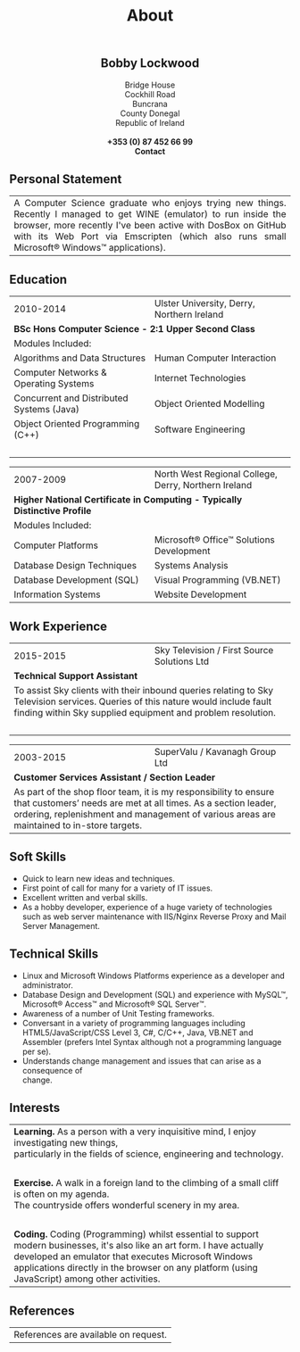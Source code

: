 ﻿---
layout: page
title: About
permalink: /about/
---

<!-- Editors Note:: This CV uses a lot of tables where there should be any, the engine conversion from Markdown to HTML is not very good and the CSS for this theme is worse (but great for Blogs)!!! -->
<div class="home">
    <div style="text-align: center;">
        <h2>Bobby Lockwood</h2>
        Bridge House
    </div>
    <div style="text-align: center;">Cockhill Road</div>
    <div style="text-align: center;">Buncrana</div>
    <div style="text-align: center;">County Donegal</div>
    <div style="text-align: center;">Republic of Ireland</div>
    <div style="text-align: center;">&nbsp;</div>
    <div style="text-align: center;"><strong>+353 (0) 87 452 66 99</strong></div>
    <div style="text-align: center;"><strong>Contact</strong></div>
    <h2>Personal Statement</h2>
    <table style="width: 100%;">
        <tbody>
            <tr>
                <td style="text-align: justify;">A Computer Science graduate who enjoys trying new things. Recently I managed to get WINE (emulator) to run inside the browser, more recently I've been active with DosBox on GitHub with its Web Port via Emscripten (which also runs small Microsoft&reg; Windows&trade; applications).</td>
            </tr>
        </tbody>
    </table>
    <h2>Education</h2>
    <table style="width: 100%;">
        <tbody>
            <tr>
                <td style="width: 50%;">2010-2014</td>
                <td>Ulster University, Derry, Northern Ireland</td>
            </tr>
            <tr>
                <td colspan="2"><strong>BSc Hons Computer Science - 2:1 Upper Second Class</strong></td>
            </tr>
            <tr>
                <td colspan="2">Modules Included:</td>
            </tr>
            <tr>
                <td>Algorithms and Data Structures</td>
                <td>Human Computer Interaction</td>
            </tr>
            <tr>
                <td>Computer Networks &amp; Operating Systems</td>
                <td>Internet Technologies</td>
            </tr>
            <tr>
                <td>Concurrent and Distributed Systems (Java)</td>
                <td>Object Oriented Modelling</td>
            </tr>
            <tr>
                <td>Object Oriented Programming (C++)</td>
                <td>Software Engineering</td>
            </tr>
            <tr>
                <td colspan="2">&nbsp;</td>
            </tr>
        </tbody>
    </table>
    <table style="width: 100%;">
        <tbody>
            <tr>
                <td style="width: 50%;">2007-2009</td>
                <td>North West Regional College, Derry, Northern Ireland</td>
            </tr>
            <tr>
                <td colspan="2"><strong>Higher National Certificate in Computing - Typically Distinctive Profile</strong></td>
            </tr>
            <tr>
                <td colspan="2">Modules Included:</td>
            </tr>
            <tr>
                <td>Computer Platforms</td>
                <td>Microsoft&reg; Office&trade; Solutions Development</td>
            </tr>
            <tr>
                <td>Database Design Techniques</td>
                <td>Systems Analysis</td>
            </tr>
            <tr>
                <td>Database Development (SQL)</td>
                <td>Visual Programming (VB.NET)</td>
            </tr>
            <tr>
                <td>Information Systems</td>
                <td>Website Development</td>
            </tr>
        </tbody>
    </table>
    <h2>Work Experience</h2>
    <table style="width: 100%;">
        <tbody>
            <tr>
                <td style="width: 50%;">2015-2015</td>
                <td>Sky Television / First Source Solutions Ltd</td>
            </tr>
            <tr>
                <td colspan="2"><strong>Technical Support Assistant</strong></td>
            </tr>
            <tr>
                <td colspan="2">To assist Sky clients with their inbound queries relating to Sky Television services. Queries of this nature would include fault finding within Sky supplied equipment and problem resolution.</td>
            </tr>
            <tr>
                <td colspan="2">&nbsp;</td>
            </tr>
        </tbody>
    </table>
    <table style="width: 100%;">
        <tbody>
            <tr>
                <td style="width: 50%;">2003-2015</td>
                <td>SuperValu / Kavanagh Group Ltd</td>
            </tr>
            <tr>
                <td colspan="2"><strong>Customer Services Assistant / Section Leader</strong></td>
            </tr>
            <tr>
                <td colspan="2">As part of the shop floor team, it is my responsibility to ensure that customers&rsquo; needs are met at all times. As a section leader, ordering, replenishment and management of various areas are maintained to in-store targets.</td>
            </tr>
        </tbody>
    </table>
    <h2>Soft Skills</h2>
    <ul>
        <li>Quick to learn new ideas and techniques.</li>
        <li>First point of call for many for a variety of IT issues.</li>
        <li>Excellent written and verbal skills.</li>
        <li>As a hobby developer, experience of a huge variety of technologies such as web server maintenance with IIS/Nginx Reverse Proxy and Mail Server Management.</li>
    </ul>
    <h2>Technical Skills</h2>
    <ul>
        <li>Linux and Microsoft Windows Platforms experience as a developer and administrator.</li>
        <li>Database Design and Development (SQL) and experience with MySQL&trade;, Microsoft&reg; Access&trade; and Microsoft&reg; SQL Server&trade;.</li>
        <li>Awareness of a number of Unit Testing frameworks.</li>
        <li>Conversant in a variety of programming languages including HTML5/JavaScript/CSS Level 3, C#, C/C++, Java, VB.NET and Assembler (prefers Intel Syntax although not a programming language per se).</li>
        <li>Understands change management and issues that can arise as a consequence of<br />change.</li>
    </ul>
    <h2>Interests</h2>
    <table style="width: 100%;">
        <tbody>
            <tr>
                <td><strong>Learning.</strong> As a person with a very inquisitive mind, I enjoy investigating new things,<br />particularly in the fields of science, engineering and technology.</td>
            </tr>
            <tr>
                <td>&nbsp;</td>
            </tr>
            <tr>
                <td><strong>Exercise.</strong> A walk in a foreign land to the climbing of a small cliff is often on my agenda.<br />The countryside offers wonderful scenery in my area.</td>
            </tr>
            <tr>
                <td>&nbsp;</td>
            </tr>
            <tr>
                <td><strong>Coding.</strong> Coding (Programming) whilst essential to support modern businesses, it's also like an art form. I have actually developed an emulator that executes Microsoft Windows applications directly in the browser on any platform (using JavaScript) among other activities.</td>
            </tr>
        </tbody>
    </table>
    <h2>References</h2>
    <table style="width: 100%;">
        <tbody>
            <tr>
                <td>References are available on request.</td>
            </tr>
        </tbody>
    </table>
</div>
